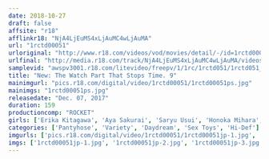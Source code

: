 ```yaml
---
date: 2018-10-27
draft: false
affsite: "r18"
afflinkr18: "NjA4LjEuMS4xLjAuMC4wLjAuMA"
url: "1rctd00051"
urloriginal: "http://www.r18.com/videos/vod/movies/detail/-/id=1rctd00051"
urlfinal: "http://media.r18.com/track/NjA4LjEuMS4xLjAuMC4wLjAuMA/videos/vod/movies/detail/-/id=1rctd00051"
samplevid: "awspv3001.r18.com/litevideo/freepv/1/1rc/1rctd051/1rctd051_dmb_w.mp4"
title: "New: The Watch Part That Stops Time. 9"
mainimgurl: "pics.r18.com/digital/video/1rctd00051/1rctd00051ps.jpg"
mainimgs: "1rctd00051ps.jpg"
releasedate: "Dec. 07, 2017"
duration: 159
productioncomp: "ROCKET"
girls: ['Erika Kitagawa', 'Aya Sakurai', 'Saryu Usui', 'Honoka Mihara', 'Rui Airi', 'Mako Hashimoto', 'Hinata Seno']
categories: ['Pantyhose', 'Variety', 'Daydream', 'Sex Toys', 'Hi-Def']
imgurls: ['pics.r18.com/digital/video/1rctd00051/1rctd00051jp-1.jpg', 'pics.r18.com/digital/video/1rctd00051/1rctd00051jp-2.jpg', 'pics.r18.com/digital/video/1rctd00051/1rctd00051jp-3.jpg', 'pics.r18.com/digital/video/1rctd00051/1rctd00051jp-4.jpg', 'pics.r18.com/digital/video/1rctd00051/1rctd00051jp-5.jpg', 'pics.r18.com/digital/video/1rctd00051/1rctd00051jp-6.jpg', 'pics.r18.com/digital/video/1rctd00051/1rctd00051jp-7.jpg', 'pics.r18.com/digital/video/1rctd00051/1rctd00051jp-8.jpg', 'pics.r18.com/digital/video/1rctd00051/1rctd00051jp-9.jpg', 'pics.r18.com/digital/video/1rctd00051/1rctd00051jp-10.jpg', 'pics.r18.com/digital/video/1rctd00051/1rctd00051jp-11.jpg', 'pics.r18.com/digital/video/1rctd00051/1rctd00051jp-12.jpg', 'pics.r18.com/digital/video/1rctd00051/1rctd00051jp-13.jpg', 'pics.r18.com/digital/video/1rctd00051/1rctd00051jp-14.jpg', 'pics.r18.com/digital/video/1rctd00051/1rctd00051jp-15.jpg', 'pics.r18.com/digital/video/1rctd00051/1rctd00051jp-16.jpg', 'pics.r18.com/digital/video/1rctd00051/1rctd00051jp-17.jpg', 'pics.r18.com/digital/video/1rctd00051/1rctd00051jp-18.jpg', 'pics.r18.com/digital/video/1rctd00051/1rctd00051jp-19.jpg', 'pics.r18.com/digital/video/1rctd00051/1rctd00051jp-20.jpg']
imgs: ['1rctd00051jp-1.jpg', '1rctd00051jp-2.jpg', '1rctd00051jp-3.jpg', '1rctd00051jp-4.jpg', '1rctd00051jp-5.jpg', '1rctd00051jp-6.jpg', '1rctd00051jp-7.jpg', '1rctd00051jp-8.jpg', '1rctd00051jp-9.jpg', '1rctd00051jp-10.jpg', '1rctd00051jp-11.jpg', '1rctd00051jp-12.jpg', '1rctd00051jp-13.jpg', '1rctd00051jp-14.jpg', '1rctd00051jp-15.jpg', '1rctd00051jp-16.jpg', '1rctd00051jp-17.jpg', '1rctd00051jp-18.jpg', '1rctd00051jp-19.jpg', '1rctd00051jp-20.jpg']
---
```

